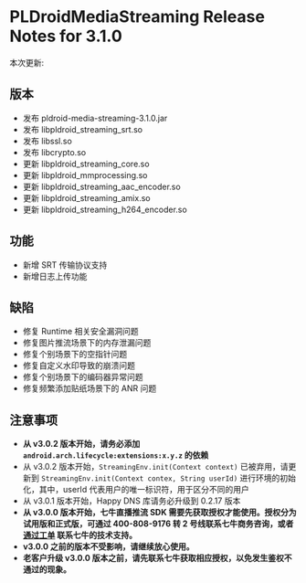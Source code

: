 # PLDroidMediaStreaming Release Notes for 3.1.0

本次更新:

## 版本

- 发布 pldroid-media-streaming-3.1.0.jar
- 发布 libpldroid_streaming_srt.so
- 发布 libssl.so
- 发布 libcrypto.so
- 更新 libpldroid_streaming_core.so
- 更新 libpldroid_mmprocessing.so
- 更新 libpldroid_streaming_aac_encoder.so
- 更新 libpldroid_streaming_amix.so
- 更新 libpldroid_streaming_h264_encoder.so

## 功能

- 新增 SRT 传输协议支持
- 新增日志上传功能

## 缺陷

- 修复 Runtime 相关安全漏洞问题
- 修复图片推流场景下的内存泄漏问题
- 修复个别场景下的空指针问题
- 修复自定义水印导致的崩溃问题
- 修复个别场景下的编码器异常问题
- 修复频繁添加贴纸场景下的 ANR 问题

## 注意事项

- **从 v3.0.2 版本开始，请务必添加 `android.arch.lifecycle:extensions:x.y.z` 的依赖**
- 从 v3.0.2 版本开始，`StreamingEnv.init(Context context)` 已被弃用，请更新到 `StreamingEnv.init(Context contex, String userId)` 进行环境的初始化，其中，userId 代表用户的唯一标识符，用于区分不同的用户
- 从 v3.0.1 版本开始，Happy DNS 库请务必升级到 0.2.17 版本
- **从 v3.0.0 版本开始，七牛直播推流 SDK 需要先获取授权才能使用。授权分为试用版和正式版，可通过 400-808-9176 转 2 号线联系七牛商务咨询，或者 [通过工单](https://support.qiniu.com/?ref=developer.qiniu.com) 联系七牛的技术支持。**
- **v3.0.0 之前的版本不受影响，请继续放心使用。**
- **老客户升级 v3.0.0 版本之前，请先联系七牛获取相应授权，以免发生鉴权不通过的现象。**